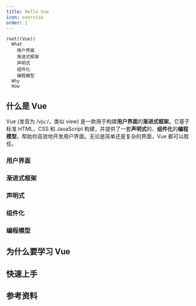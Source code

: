 ```yaml
---
title: Hello Vue
icon: exercise
order: 1
---
```


```mindmap
root((Vue))
  What
    用户界面
    渐进式框架
    声明式
    组件化
    编程模型
  Why
  How
```

## 什么是 Vue

Vue (发音为 /vjuː/，类似 view) 是一款用于构建**用户界面**的**渐进式框架**。它基于标准 HTML、CSS 和 JavaScript 构建，并提供了一套**声明式**的、**组件化**的**编程模型**，帮助你高效地开发用户界面。无论是简单还是复杂的界面，Vue 都可以胜任。

### 用户界面

### 渐进式框架

### 声明式

### 组件化

### 编程模型

## 为什么要学习 Vue


## 快速上手

## 参考资料

